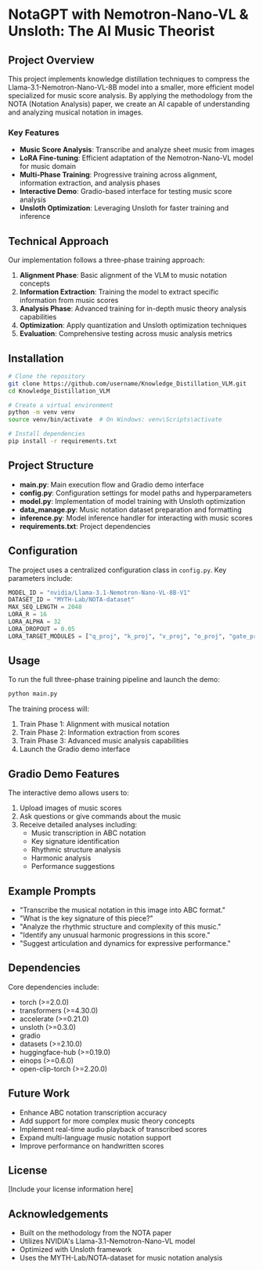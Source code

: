 # NotaGPT with Nemotron-Nano-VL & Unsloth: The AI Music Theorist

## Project Overview

This project implements knowledge distillation techniques to compress the Llama-3.1-Nemotron-Nano-VL-8B model into a smaller, more efficient model specialized for music score analysis. By applying the methodology from the NOTA (Notation Analysis) paper, we create an AI capable of understanding and analyzing musical notation in images.

### Key Features

- **Music Score Analysis**: Transcribe and analyze sheet music from images
- **LoRA Fine-tuning**: Efficient adaptation of the Nemotron-Nano-VL model for music domain
- **Multi-Phase Training**: Progressive training across alignment, information extraction, and analysis phases
- **Interactive Demo**: Gradio-based interface for testing music score analysis
- **Unsloth Optimization**: Leveraging Unsloth for faster training and inference

## Technical Approach

Our implementation follows a three-phase training approach:

1. **Alignment Phase**: Basic alignment of the VLM to music notation concepts
2. **Information Extraction**: Training the model to extract specific information from music scores
3. **Analysis Phase**: Advanced training for in-depth music theory analysis capabilities
4. **Optimization**: Apply quantization and Unsloth optimization techniques
5. **Evaluation**: Comprehensive testing across music analysis metrics

## Installation

```bash
# Clone the repository
git clone https://github.com/username/Knowledge_Distillation_VLM.git
cd Knowledge_Distillation_VLM

# Create a virtual environment
python -m venv venv
source venv/bin/activate  # On Windows: venv\Scripts\activate

# Install dependencies
pip install -r requirements.txt
```

## Project Structure

- **main.py**: Main execution flow and Gradio demo interface
- **config.py**: Configuration settings for model paths and hyperparameters
- **model.py**: Implementation of model training with Unsloth optimization
- **data_manage.py**: Music notation dataset preparation and formatting
- **inference.py**: Model inference handler for interacting with music scores
- **requirements.txt**: Project dependencies

## Configuration

The project uses a centralized configuration class in `config.py`. Key parameters include:

```python
MODEL_ID = "nvidia/Llama-3.1-Nemotron-Nano-VL-8B-V1"
DATASET_ID = "MYTH-Lab/NOTA-dataset"
MAX_SEQ_LENGTH = 2048
LORA_R = 16
LORA_ALPHA = 32
LORA_DROPOUT = 0.05
LORA_TARGET_MODULES = ["q_proj", "k_proj", "v_proj", "o_proj", "gate_proj", "up_proj", "down_proj"]
```

## Usage

To run the full three-phase training pipeline and launch the demo:

```bash
python main.py
```

The training process will:
1. Train Phase 1: Alignment with musical notation
2. Train Phase 2: Information extraction from scores
3. Train Phase 3: Advanced music analysis capabilities
4. Launch the Gradio demo interface

## Gradio Demo Features

The interactive demo allows users to:

1. Upload images of music scores
2. Ask questions or give commands about the music
3. Receive detailed analyses including:
   - Music transcription in ABC notation
   - Key signature identification
   - Rhythmic structure analysis
   - Harmonic analysis
   - Performance suggestions

## Example Prompts

- "Transcribe the musical notation in this image into ABC format."
- "What is the key signature of this piece?"
- "Analyze the rhythmic structure and complexity of this music."
- "Identify any unusual harmonic progressions in this score."
- "Suggest articulation and dynamics for expressive performance."

## Dependencies

Core dependencies include:

- torch (>=2.0.0)
- transformers (>=4.30.0)
- accelerate (>=0.21.0)
- unsloth (>=0.3.0)
- gradio
- datasets (>=2.10.0)
- huggingface-hub (>=0.19.0)
- einops (>=0.6.0)
- open-clip-torch (>=2.20.0)

## Future Work

- Enhance ABC notation transcription accuracy
- Add support for more complex music theory concepts
- Implement real-time audio playback of transcribed scores
- Expand multi-language music notation support
- Improve performance on handwritten scores

## License

[Include your license information here]

## Acknowledgements

- Built on the methodology from the NOTA paper
- Utilizes NVIDIA's Llama-3.1-Nemotron-Nano-VL model
- Optimized with Unsloth framework
- Uses the MYTH-Lab/NOTA-dataset for music notation analysis
